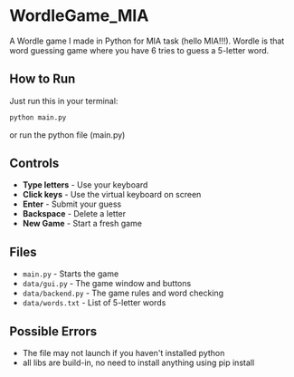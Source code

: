 # WordleGame_MIA

A Wordle game I made in Python for MIA task (hello MIA!!!). Wordle is that word guessing game where you have 6 tries to guess a 5-letter word.

## How to Run

Just run this in your terminal:
```bash
python main.py
```
or run the python file (main.py)


## Controls

- **Type letters** - Use your keyboard
- **Click keys** - Use the virtual keyboard on screen
- **Enter** - Submit your guess
- **Backspace** - Delete a letter
- **New Game** - Start a fresh game

## Files

- `main.py` - Starts the game
- `data/gui.py` - The game window and buttons
- `data/backend.py` - The game rules and word checking
- `data/words.txt` - List of 5-letter words

## Possible Errors

- The file may not launch if you haven't installed python
- all libs are build-in, no need to install anything using pip install